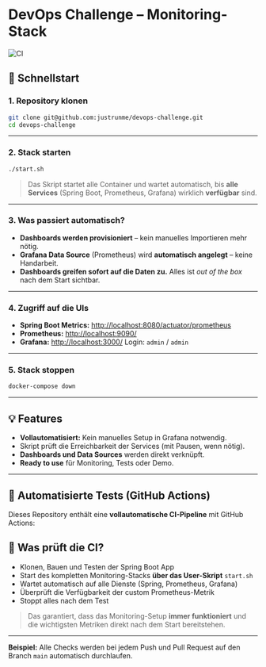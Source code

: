 # DevOps Challenge – Monitoring-Stack

![CI](https://github.com/justrunme/devops-challenge/actions/workflows/ci.yml/badge.svg)

## 🚀 Schnellstart

### 1. Repository klonen

```bash
git clone git@github.com:justrunme/devops-challenge.git
cd devops-challenge
```

---

### 2. Stack starten

```bash
./start.sh
```

> Das Skript startet alle Container und wartet automatisch, bis **alle Services** (Spring Boot, Prometheus, Grafana) wirklich **verfügbar** sind.

---

### 3. Was passiert automatisch?

* **Dashboards werden provisioniert** – kein manuelles Importieren mehr nötig.
* **Grafana Data Source** (Prometheus) wird **automatisch angelegt** – keine Handarbeit.
* **Dashboards greifen sofort auf die Daten zu.**
  Alles ist *out of the box* nach dem Start sichtbar.

---

### 4. Zugriff auf die UIs

* **Spring Boot Metrics:** [http://localhost:8080/actuator/prometheus](http://localhost:8080/actuator/prometheus)
* **Prometheus:** [http://localhost:9090/](http://localhost:9090/)
* **Grafana:** [http://localhost:3000/](http://localhost:3000/)
  Login: `admin` / `admin`

---

### 5. Stack stoppen

```bash
docker-compose down
```

---

## 💡 Features

* **Vollautomatisiert:** Kein manuelles Setup in Grafana notwendig.
* Skript prüft die Erreichbarkeit der Services (mit Pausen, wenn nötig).
* **Dashboards und Data Sources** werden direkt verknüpft.
* **Ready to use** für Monitoring, Tests oder Demo.

---

## 🧪 Automatisierte Tests (GitHub Actions)

Dieses Repository enthält eine **vollautomatische CI-Pipeline** mit GitHub Actions:

## 🧪 Was prüft die CI?

* Klonen, Bauen und Testen der Spring Boot App
* Start des kompletten Monitoring-Stacks **über das User-Skript** `start.sh`
* Wartet automatisch auf alle Dienste (Spring, Prometheus, Grafana)
* Überprüft die Verfügbarkeit der custom Prometheus-Metrik
* Stoppt alles nach dem Test


> Das garantiert, dass das Monitoring-Setup **immer funktioniert** und die wichtigsten Metriken direkt nach dem Start bereitstehen.

---

**Beispiel:**
Alle Checks werden bei jedem Push und Pull Request auf den Branch `main` automatisch durchlaufen.

